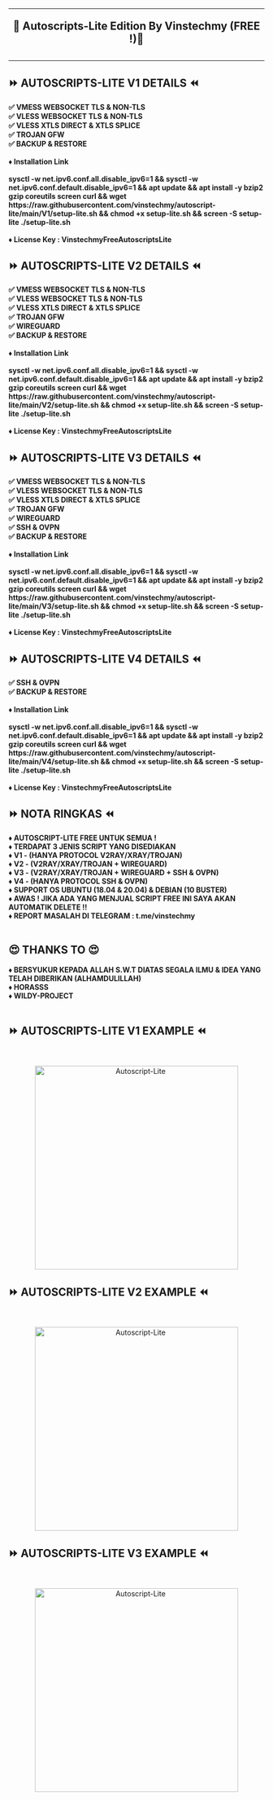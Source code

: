 <!DOCTYPE html>
<h2 align="center">
<hr>
🔱 Autoscripts-Lite Edition By Vinstechmy (FREE !)🔱
<h2><hr>
  
## ⏩ AUTOSCRIPTS-LITE V1 DETAILS ⏪
<b>
✅ VMESS WEBSOCKET TLS & NON-TLS <br>
✅ VLESS WEBSOCKET TLS & NON-TLS <br>
✅ VLESS XTLS DIRECT & XTLS SPLICE <br>
✅ TROJAN GFW <br>
✅ BACKUP & RESTORE <br>
<br>
♦️ Installation Link<br>
<br>
sysctl -w net.ipv6.conf.all.disable_ipv6=1 && sysctl -w net.ipv6.conf.default.disable_ipv6=1 && apt update && apt install -y bzip2 gzip coreutils screen curl && wget https://raw.githubusercontent.com/vinstechmy/autoscript-lite/main/V1/setup-lite.sh && chmod +x setup-lite.sh && screen -S setup-lite ./setup-lite.sh <br>
<br>
♦️ License Key : VinstechmyFreeAutoscriptsLite
<br>
</b>
  
## ⏩ AUTOSCRIPTS-LITE V2 DETAILS ⏪
<b>
✅ VMESS WEBSOCKET TLS & NON-TLS <br>
✅ VLESS WEBSOCKET TLS & NON-TLS <br>
✅ VLESS XTLS DIRECT & XTLS SPLICE <br>
✅ TROJAN GFW <br>
✅ WIREGUARD <br>
✅ BACKUP & RESTORE <br>
<br>
♦️ Installation Link<br>
<br>
sysctl -w net.ipv6.conf.all.disable_ipv6=1 && sysctl -w net.ipv6.conf.default.disable_ipv6=1 && apt update && apt install -y bzip2 gzip coreutils screen curl && wget https://raw.githubusercontent.com/vinstechmy/autoscript-lite/main/V2/setup-lite.sh && chmod +x setup-lite.sh && screen -S setup-lite ./setup-lite.sh <br>
<br>
♦️ License Key : VinstechmyFreeAutoscriptsLite
<br>
</b>
  
## ⏩ AUTOSCRIPTS-LITE V3 DETAILS ⏪
<b>
✅ VMESS WEBSOCKET TLS & NON-TLS <br>
✅ VLESS WEBSOCKET TLS & NON-TLS <br>
✅ VLESS XTLS DIRECT & XTLS SPLICE <br>
✅ TROJAN GFW <br>
✅ WIREGUARD <br>
✅ SSH & OVPN <br>
✅ BACKUP & RESTORE <br>
<br>
♦️ Installation Link<br>
<br>
sysctl -w net.ipv6.conf.all.disable_ipv6=1 && sysctl -w net.ipv6.conf.default.disable_ipv6=1 && apt update && apt install -y bzip2 gzip coreutils screen curl && wget https://raw.githubusercontent.com/vinstechmy/autoscript-lite/main/V3/setup-lite.sh && chmod +x setup-lite.sh && screen -S setup-lite ./setup-lite.sh <br>
<br>
♦️ License Key : VinstechmyFreeAutoscriptsLite
<br>
</b>
  
## ⏩ AUTOSCRIPTS-LITE V4 DETAILS ⏪
<b>
✅ SSH & OVPN <br>
✅ BACKUP & RESTORE <br>
<br>
♦️ Installation Link<br>
<br>
sysctl -w net.ipv6.conf.all.disable_ipv6=1 && sysctl -w net.ipv6.conf.default.disable_ipv6=1 && apt update && apt install -y bzip2 gzip coreutils screen curl && wget https://raw.githubusercontent.com/vinstechmy/autoscript-lite/main/V4/setup-lite.sh && chmod +x setup-lite.sh && screen -S setup-lite ./setup-lite.sh <br>
<br>
♦️ License Key : VinstechmyFreeAutoscriptsLite
<br>
</b>

## ⏩ NOTA RINGKAS ⏪
<b>
♦️ AUTOSCRIPT-LITE FREE  UNTUK SEMUA ! <br>
♦️ TERDAPAT 3 JENIS SCRIPT YANG DISEDIAKAN <br>
♦️ V1 - (HANYA PROTOCOL V2RAY/XRAY/TROJAN) <br>
♦️ V2 - (V2RAY/XRAY/TROJAN + WIREGUARD) <br>
♦️ V3 - (V2RAY/XRAY/TROJAN + WIREGUARD + SSH & OVPN) <br>
♦️ V4 - (HANYA PROTOCOL SSH & OVPN) <br>
♦️ SUPPORT OS UBUNTU (18.04 & 20.04) & DEBIAN (10 BUSTER) <br>
♦️ AWAS ! JIKA ADA YANG MENJUAL SCRIPT FREE INI SAYA AKAN AUTOMATIK DELETE !! <br>
♦️ REPORT MASALAH DI TELEGRAM : t.me/vinstechmy <br>
<br>
</b>

## 😍 THANKS TO 😍
<b>
♦️ BERSYUKUR KEPADA ALLAH S.W.T DIATAS SEGALA ILMU & IDEA YANG TELAH DIBERIKAN (ALHAMDULILLAH) <br>
♦️ HORASSS <br>
♦️ WILDY-PROJECT <br>
<br>
</b>

## ⏩ AUTOSCRIPTS-LITE V1 EXAMPLE ⏪
<b>
<br>
</b>
<p align="center">
<img src="https://user-images.githubusercontent.com/82468311/138227271-758e2d03-4233-4e8f-93a8-caa2a64c553d.png" width="400" title="Autoscript-Lite">
</p>

## ⏩ AUTOSCRIPTS-LITE V2 EXAMPLE ⏪
<b>
<br>
</b>
<p align="center">
<img src="https://user-images.githubusercontent.com/82468311/138095387-b1dbd4c9-d2a0-47be-8da6-eb76b88d5473.png" width="400" title="Autoscript-Lite">
</p>

## ⏩ AUTOSCRIPTS-LITE V3 EXAMPLE ⏪
<b>
<br>
</b>
<p align="center">
<img src="https://user-images.githubusercontent.com/82468311/138229908-8a56e497-30d1-4652-8360-50583bfc4503.png" width="400" title="Autoscript-Lite">
</p>
